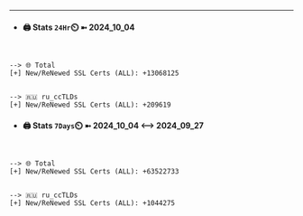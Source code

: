 

---
- #### 🖨️ **Stats** `24Hr`⏲️ ➼ 2024_10_04
```console


--> 🌐 Total
[+] New/ReNewed SSL Certs (ALL): +13068125


--> 🇷🇺 ru_ccTLDs
[+] New/ReNewed SSL Certs (ALL): +209619

```

- #### 🖨️ **Stats** `7Days`⏲️ ➼ 2024_10_04 <--> 2024_09_27
```console


--> 🌐 Total
[+] New/ReNewed SSL Certs (ALL): +63522733


--> 🇷🇺 ru_ccTLDs
[+] New/ReNewed SSL Certs (ALL): +1044275

```

